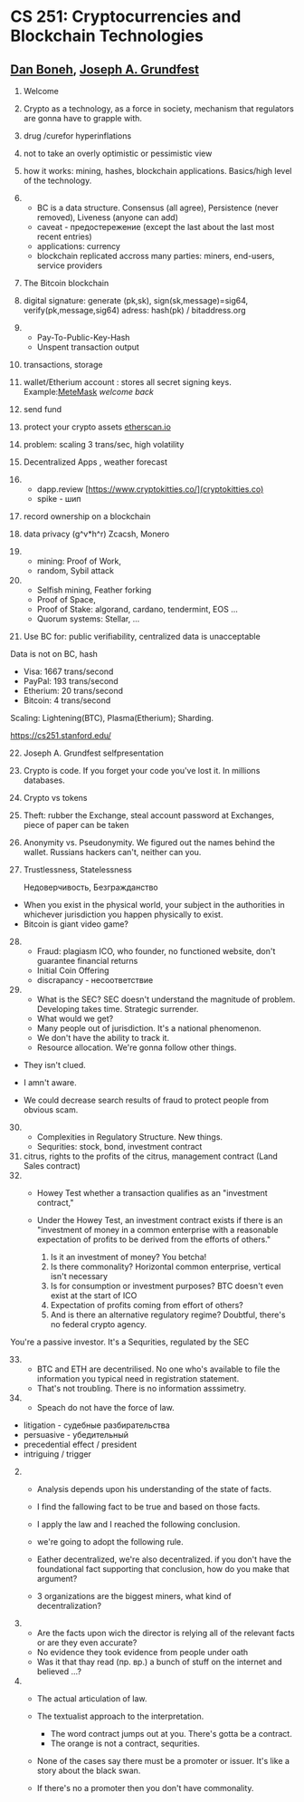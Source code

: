 # CS 251: Cryptocurrencies and Blockchain Technologies
## [Dan Boneh](https://en.wikipedia.org/wiki/Dan_Boneh), [Joseph A. Grundfest](https://en.wikipedia.org/wiki/Joseph_Grundfest)

<!-- Juan Benet, Filecoin, CEO Protocol Labs -->

1. Welcome
2. Crypto as a technology, as a force in society, mechanism that regulators are gonna have to grapple with.
3. drug /curefor hyperinflations
4. not to take an overly optimistic or pessimistic view
5. how it works: mining, hashes, blockchain applications. Basics/high level of the technology.
6. - BC is a data structure. Consensus (all agree), Persistence (never removed), Liveness (anyone can add)
   - caveat - предостережение (except the last about the last most recent entries)
   - applications: currency
   - blockchain replicated accross many parties: miners, end-users, service providers

7. The Bitcoin blockchain
8. digital signature: generate (pk,sk), sign(sk,message)=sig64, verify(pk,message,sig64)
  adress: hash(pk) / bitaddress.org
9. - Pay-To-Public-Key-Hash 
   - Unspent transaction output
10. transactions, storage
11. wallet/Etherium account : stores all secret signing keys. Example:[MeteMask](https://metamask.io/)
    *welcome back*
12. send fund
13. protect your crypto assets   [etherscan.io](https://etherscan.io/)
14. problem: scaling 3 trans/sec, high volatility
15. Decentralized Apps , weather forecast
16. - dapp.review  [https://www.cryptokitties.co/](cryptokitties.co)
    - spike - шип
17. record ownership on a blockchain
18. data privacy (g^v*h^r) Zcacsh, Monero
19. - mining: Proof of Work, 
    - random, Sybil attack
20. - Selfish mining, Feather forking
    - Proof of Space, 
    - Proof of Stake: algorand, cardano, tendermint, EOS ... 
    - Quorum systems: Stellar, ...
21. Use BC for: public verifiability, centralized data is unacceptable
   
   Data is not on BC, hash
   - Visa:   1667 trans/second
   - PayPal:  193 trans/second
   - Etherium: 20 trans/second
   - Bitcoin:   4 trans/second
   
   Scaling: Lightening(BTC), Plasma(Etherium); Sharding.

   https://cs251.stanford.edu/

22. Joseph A. Grundfest selfpresentation
23. Crypto is code. If you forget your code you've lost it. In millions databases.
24. Crypto vs tokens
25. Theft: rubber the Exchange, steal account password at Exchanges, piece of paper can be taken
26. Anonymity vs. Pseudonymity. We figured out the names behind the wallet. Russians hackers can't, neither can you.
27. Trustlessness, Statelessness 
    
    Недоверчивость, Безгражданство
   
   - When you exist in the physical world, your subject in the authorities in whichever jurisdiction you happen physically to exist.
   - Bitcoin is giant video game?
28. - Fraud: plagiasm ICO, who founder, no functioned website, don't guarantee financial returns
    - Initial Coin Offering
    - discrapancy - несоответствие
29. - What is the SEC? SEC doesn't understand the magnitude of problem. Developing takes time. Strategic surrender.
    - What would we get?
    - Many people out of jurisdiction. It's a national phenomenon.
    - We don't have the ability to track it.
    - Resource allocation. We're gonna follow other things.

   - They isn't clued.
   - I amn't aware.

   - We could decrease search results of fraud to protect people from obvious scam.
30. - Complexities in Regulatory Structure. New things.
    - Sequrities: stock, bond, investment contract
31. citrus, rights to the profits of the citrus, management contract (Land Sales contract)
32. - Howey Test whether a transaction qualifies as an "investment contract,"
    - Under the Howey Test, an investment contract exists 
    if there is an "investment of money in a common enterprise with a reasonable expectation of profits 
   to be derived from the efforts of others."

       1. Is it an investment of money?                         You betcha!
       2. Is there commonality?                                 Horizontal common enterprise, vertical isn't necessary
       3. Is for consumption or investment purposes?            BTC doesn't even exist at the start of ICO
       4. Expectation of profits coming from effort of others?
       5. And is there an alternative regulatory regime?        Doubtful, there's no federal crypto agency.

   You're a passive investor.
   It's a Sequrities, regulated by the SEC


33. - BTC and ETH are decentrilised. No one who's available to file the information you typical need in registration statement.
    - That's not troubling. There is no information asssimetry.
   1. - Speach do not have the force of law.
   - litigation - судебные разбирательства
   - persuasive - убедительный
   - precedential effect / president
   - intriguing / trigger
   2. - Analysis depends upon his understanding of the state of facts.
      - I find the fallowing fact to be true and based on those facts.
      - I apply the law and I reached the following conclusion.
      - we're going to adopt the following rule.

      - Eather decentralized, we're also decentralized. if you don't have the foundational fact supporting that conclusion, how do you make that argument?
      - 3 organizations are the biggest miners, what kind of decentralization?
   3. - Are the facts upon wich the director is relying all of the relevant facts or are they even accurate?
      - No evidence they took evidence from people under oath
      - Was it that thay read (пр. вр.) a bunch of stuff on the internet and believed ...?
   4. - The actual articulation of law.
      - The textualist approach to the interpretation.
        - The word contract jumps out at you. There's gotta be a contract.
        - The orange is not a contract, sequrities.

      - None of the cases say there must be a promoter or issuer. It's like a story about the black swan.
      - If there's no a promoter then you don't have commonality.
  
  

